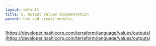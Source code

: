 ```yaml
---
layout: default
title: 6. Output Values documentation
parent: Use and create modules
---
```


[https://developer.hashicorp.com/terraform/language/values/outputs](https://developer.hashicorp.com/terraform/language/values/outputs)